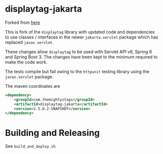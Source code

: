 displaytag-jakarta
==================

Forked from [here](http://hazendaz.github.io/displaytag/)

This is fork of the `displaytag` library with updated code and dependencies to use classes / interfaces in the newer `jakarta.servlet` package which has replaced `javax.servlet`.

These changes allow `displaytag` to be used with Servlet API v6, Spring 6 and Spring Boot 3.  The changes have been kept to the minimum required to make the code work.

The tests compile but fail owing to the `httpunit` testing library using the `javax.servlet` package.

The maven coordinates are

```xml
<dependency>
    <groupId>com.themightystags</groupId>
    <artifactId>displaytag-jakarta</artifactId>
    <version>2.5.0.2-SNAPSHOT</version>
</dependency>
```

Building and Releasing
======================

See `build_and_deploy.sh`